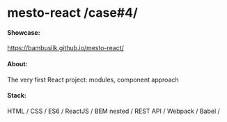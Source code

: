 # mesto-react /case#4/

#### Showcase: 
https://bambuslik.github.io/mesto-react/

#### About:
The very first React project: modules, component approach

#### Stack:
HTML / CSS / ES6 / ReactJS / BEM nested / REST API / Webpack / Babel /